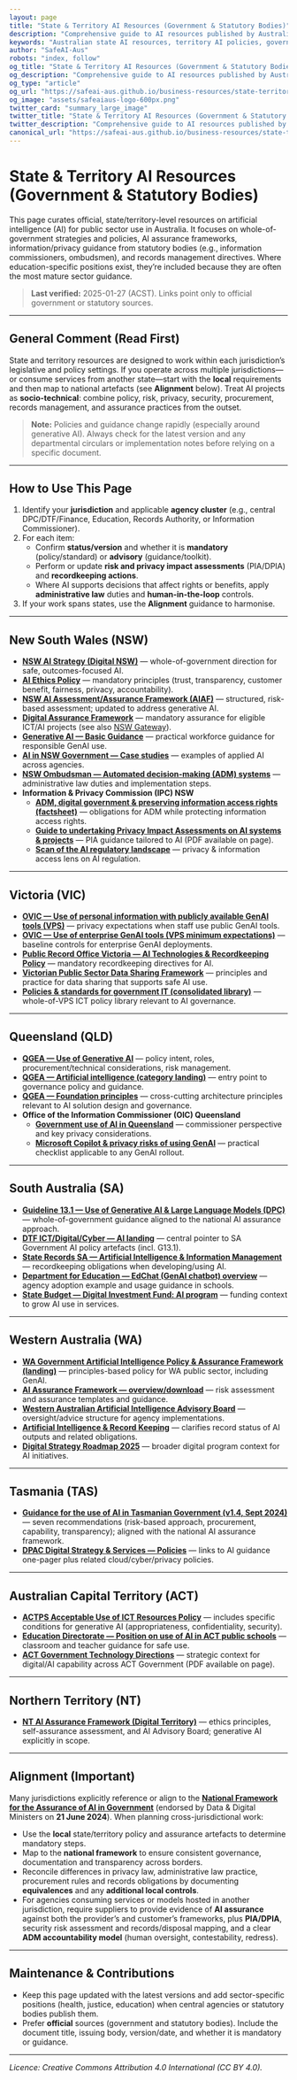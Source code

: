 ```yaml
---
layout: page
title: "State & Territory AI Resources (Government & Statutory Bodies)"
description: "Comprehensive guide to AI resources published by Australian states and territories. Find official government AI strategies, policies, assurance frameworks, and statutory body guidance for public sector AI use."
keywords: "Australian state AI resources, territory AI policies, government AI strategies, NSW AI policy, Victoria AI guidance, Queensland AI framework, SA AI resources, WA AI policy, Tasmania AI guidance, ACT AI policy, NT AI framework, Australian government AI"
author: "SafeAI-Aus"
robots: "index, follow"
og_title: "State & Territory AI Resources (Government & Statutory Bodies)"
og_description: "Comprehensive guide to AI resources published by Australian states and territories"
og_type: "article"
og_url: "https://safeai-aus.github.io/business-resources/state-territory-ai-resources/"
og_image: "assets/safeaiaus-logo-600px.png"
twitter_card: "summary_large_image"
twitter_title: "State & Territory AI Resources (Government & Statutory Bodies)"
twitter_description: "Comprehensive guide to AI resources published by Australian states and territories"
canonical_url: "https://safeai-aus.github.io/business-resources/state-territory-ai-resources/"
---
```


# State & Territory AI Resources (Government & Statutory Bodies)

This page curates official, state/territory-level resources on artificial intelligence (AI) for public sector use in Australia. It focuses on whole-of-government strategies and policies, AI assurance frameworks, information/privacy guidance from statutory bodies (e.g., information commissioners, ombudsmen), and records management directives. Where education-specific positions exist, they’re included because they are often the most mature sector guidance.

> **Last verified:** 2025-01-27 (ACST). Links point only to official government or statutory sources.

---

## General Comment (Read First)

State and territory resources are designed to work within each jurisdiction’s legislative and policy settings. If you operate across multiple jurisdictions—or consume services from another state—start with the **local** requirements and then map to national artefacts (see **Alignment** below). Treat AI projects as **socio-technical**: combine policy, risk, privacy, security, procurement, records management, and assurance practices from the outset.

> **Note:** Policies and guidance change rapidly (especially around generative AI). Always check for the latest version and any departmental circulars or implementation notes before relying on a specific document.

---

## How to Use This Page

1. Identify your **jurisdiction** and applicable **agency cluster** (e.g., central DPC/DTF/Finance, Education, Records Authority, or Information Commissioner).  
2. For each item:  
   - Confirm **status/version** and whether it is **mandatory** (policy/standard) or **advisory** (guidance/toolkit).  
   - Perform or update **risk and privacy impact assessments** (PIA/DPIA) and **recordkeeping actions**.  
   - Where AI supports decisions that affect rights or benefits, apply **administrative law** duties and **human-in-the-loop** controls.  
3. If your work spans states, use the **Alignment** guidance to harmonise.

---

## New South Wales (NSW)

- **[NSW AI Strategy (Digital NSW)](https://www.digital.nsw.gov.au/policy/artificial-intelligence/artificial-intelligence-strategy)** — whole-of-government direction for safe, outcomes-focused AI.  
- **[AI Ethics Policy](https://www.digital.nsw.gov.au/policy/artificial-intelligence/artificial-intelligence-ethics-policy)** — mandatory principles (trust, transparency, customer benefit, fairness, privacy, accountability).  
- **[NSW AI Assessment/Assurance Framework (AIAF)](https://www.digital.nsw.gov.au/policy/artificial-intelligence/nsw-artificial-intelligence-assessment-framework)** — structured, risk-based assessment; updated to address generative AI.  
- **[Digital Assurance Framework](https://www.digital.nsw.gov.au/policy/digital-assurance)** — mandatory assurance for eligible ICT/AI projects (see also [NSW Gateway](https://www.nsw.gov.au/nsw-government/public-sector/financial-information-for-public-entities/nsw-gateway-assurance)).  
- **[Generative AI — Basic Guidance](https://www.digital.nsw.gov.au/policy/artificial-intelligence/generative-ai-basic-guidance)** — practical workforce guidance for responsible GenAI use.  
- **[AI in NSW Government — Case studies](https://www.digital.nsw.gov.au/article/case-studies-ai-nsw-government)** — examples of applied AI across agencies.  
- **[NSW Ombudsman — Automated decision-making (ADM) systems](https://www.ombo.nsw.gov.au/guidance-for-organisations/improving-public-administration/automated-decision-making-systems)** — administrative law duties and implementation steps.  
- **Information & Privacy Commission (IPC) NSW**  
  - **[ADM, digital government & preserving information access rights (factsheet)](https://www.ipc.nsw.gov.au/fact-sheet-automated-decision-making-digital-government-and-preserving-information-access-rights-agencies)** — obligations for ADM while protecting information access rights.  
  - **[Guide to undertaking Privacy Impact Assessments on AI systems & projects](https://www.ipc.nsw.gov.au/guide-undertaking-privacy-impact-assessments-ai-systems-and-projects)** — PIA guidance tailored to AI (PDF available on page).  
  - **[Scan of the AI regulatory landscape](https://www.ipc.nsw.gov.au/sites/default/files/2022-11/IPC_Scan_of_the_Artificial_Intelligence_Regulatory_Landscape_October_2022_0.pdf)** — privacy & information access lens on AI regulation.

---

## Victoria (VIC)

- **[OVIC — Use of personal information with publicly available GenAI tools (VPS)](https://ovic.vic.gov.au/privacy/resources-for-organisations/use-of-personal-information-with-publicly-available-generative-ai-tools-in-the-victorian-public-sector/)** — privacy expectations when staff use public GenAI tools.  
- **[OVIC — Use of enterprise GenAI tools (VPS minimum expectations)](https://ovic.vic.gov.au/privacy/resources-for-organisations/use-of-enterprise-generative-ai-tools-in-the-victorian-public-sector/)** — baseline controls for enterprise GenAI deployments.  
- **[Public Record Office Victoria — AI Technologies & Recordkeeping Policy](https://prov.vic.gov.au/recordkeeping-government/document-library/ai-technologies-policy-ai-technologies-and-recordkeeping)** — mandatory recordkeeping directives for AI.  
- **[Victorian Public Sector Data Sharing Framework](https://www.vic.gov.au/victorian-public-sector-data-sharing-framework)** — principles and practice for data sharing that supports safe AI use.  
- **[Policies & standards for government IT (consolidated library)](https://www.vic.gov.au/policies-standards-for-government-IT)** — whole-of-VPS ICT policy library relevant to AI governance.

---

## Queensland (QLD)

- **[QGEA — Use of Generative AI](https://www.forgov.qld.gov.au/information-technology/queensland-government-enterprise-architecture-qgea/qgea-directions-and-guidance/qgea-policies-standards-and-guidelines/use-of-generative-ai-in-queensland-government)** — policy intent, roles, procurement/technical considerations, risk management.  
- **[QGEA — Artificial intelligence (category landing)](https://www.forgov.qld.gov.au/information-technology/queensland-government-enterprise-architecture-qgea/qgea-directions-and-guidance/artificial-intelligence)** — entry point to governance policy and guidance.  
- **[QGEA — Foundation principles](https://www.forgov.qld.gov.au/information-technology/queensland-government-enterprise-architecture-qgea/qgea-directions-and-guidance/qgea-policies-standards-and-guidelines/qgea-foundation-principles)** — cross-cutting architecture principles relevant to AI solution design and governance.  
- **Office of the Information Commissioner (OIC) Queensland**  
  - **[Government use of AI in Queensland](https://www.oic.qld.gov.au/about/news/from-the-information-commissioner-government-use-of-ai-in-queensland)** — commissioner perspective and key privacy considerations.  
  - **[Microsoft Copilot & privacy risks of using GenAI](https://www.oic.qld.gov.au/guidelines/for-government/guidelines-privacy-principles/applying-the-privacy-principles/microsoft-copilot-and-the-privacy-risks-of-using-generative-ai)** — practical checklist applicable to any GenAI rollout.

---

## South Australia (SA)

- **[Guideline 13.1 — Use of Generative AI & Large Language Models (DPC)](https://www.dpc.sa.gov.au/__data/assets/pdf_file/0007/936745/Guideline-13.1-Use-of-Large-Language-Model-AI-Tools-Utilities.pdf)** — whole-of-government guidance aligned to the national AI assurance approach.  
- **[DTF ICT/Digital/Cyber — AI landing](https://www.treasury.sa.gov.au/Our-services/ict-digital-cyber-security/policies-and-guidelines/artificial-intelligence)** — central pointer to SA Government AI policy artefacts (incl. G13.1).  
- **[State Records SA — Artificial Intelligence & Information Management](https://www.archives.sa.gov.au/managing-information/Information-management/artificial-intelligence-and-information-management)** — recordkeeping obligations when developing/using AI.  
- **[Department for Education — EdChat (GenAI chatbot) overview](https://www.education.sa.gov.au/parents-and-families/curriculum-and-learning/ai/edchat)** — agency adoption example and usage guidance in schools.  
- **[State Budget — Digital Investment Fund: AI program](https://www.statebudget.sa.gov.au/our-budget/digital-capabilities)** — funding context to grow AI use in services.

---

## Western Australia (WA)

- **[WA Government Artificial Intelligence Policy & Assurance Framework (landing)](https://www.wa.gov.au/government/publications/wa-government-artificial-intelligence-policy-and-assurance-framework)** — principles-based policy for WA public sector, including GenAI.  
- **[AI Assurance Framework — overview/download](https://www.wa.gov.au/media/45059/download)** — risk assessment and assurance templates and guidance.  
- **[Western Australian Artificial Intelligence Advisory Board](https://www.wa.gov.au/organisation/department-of-the-premier-and-cabinet/office-of-digital-government/western-australian-artificial-intelligence-advisory-board)** — oversight/advice structure for agency implementations.  
- **[Artificial Intelligence & Record Keeping](https://www.wa.gov.au/government/publications/artificial-intelligence-and-record-keeping)** — clarifies record status of AI outputs and related obligations.  
- **[Digital Strategy Roadmap 2025](https://www.wa.gov.au/government/publications/digital-strategy-roadmap-2025)** — broader digital program context for AI initiatives.

---

## Tasmania (TAS)

- **[Guidance for the use of AI in Tasmanian Government (v1.4, Sept 2024)](https://www.dpac.tas.gov.au/__data/assets/pdf_file/0022/420466/FINAL-Guidance-for-AI-v1.4.pdf)** — seven recommendations (risk-based approach, procurement, capability, transparency); aligned with the national AI assurance framework.  
- **[DPAC Digital Strategy & Services — Policies](https://www.dpac.tas.gov.au/divisions/digital_strategy_and_services/policies)** — links to AI guidance one-pager plus related cloud/cyber/privacy policies.

---

## Australian Capital Territory (ACT)

- **[ACTPS Acceptable Use of ICT Resources Policy](https://www.cmtedd.act.gov.au/__data/assets/pdf_file/0006/818034/Acceptable_ICT_Use_Policy.pdf)** — includes specific conditions for generative AI (appropriateness, confidentiality, security).  
- **[Education Directorate — Position on use of AI in ACT public schools](https://www.act.gov.au/__data/assets/pdf_file/0009/2824146/Position-on-use-of-AI-in-ACT-public-schools.pdf)** — classroom and teacher guidance for safe use.  
- **[ACT Government Technology Directions](https://www.act.gov.au/open/act-government-technology-directions)** — strategic context for digital/AI capability across ACT Government (PDF available on page).

---

## Northern Territory (NT)

- **[NT AI Assurance Framework (Digital Territory)](https://digitalterritory.nt.gov.au/digital-government/strategies-and-guidance/policies-standards-and-guidance/artificial-intelligence-assurance-framework)** — ethics principles, self-assurance assessment, and AI Advisory Board; generative AI explicitly in scope.

---

## Alignment (Important)

Many jurisdictions explicitly reference or align to the **[National Framework for the Assurance of AI in Government](https://www.finance.gov.au/government/public-data/data-and-digital-ministers-meeting/national-framework-assurance-artificial-intelligence-government)** (endorsed by Data & Digital Ministers on **21 June 2024**). When planning cross-jurisdictional work:

- Use the **local** state/territory policy and assurance artefacts to determine mandatory steps.  
- Map to the **national framework** to ensure consistent governance, documentation and transparency across borders.  
- Reconcile differences in privacy law, administrative law practice, procurement rules and records obligations by documenting **equivalences** and any **additional local controls**.  
- For agencies consuming services or models hosted in another jurisdiction, require suppliers to provide evidence of **AI assurance** against both the provider’s and customer’s frameworks, plus **PIA/DPIA**, security risk assessment and records/disposal mapping, and a clear **ADM accountability model** (human oversight, contestability, redress).

---

## Maintenance & Contributions

- Keep this page updated with the latest versions and add sector-specific positions (health, justice, education) when central agencies or statutory bodies publish them.  
- Prefer **official** sources (government and statutory bodies). Include the document title, issuing body, version/date, and whether it is mandatory or guidance.

---

*Licence: Creative Commons Attribution 4.0 International (CC BY 4.0).*
